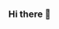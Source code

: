 ### Hi there 👋

<!--
**Epik00/Epik00** is a ✨ _special_ ✨ repository because its `README.md` (this file) appears on your GitHub profile.
- ⚡ Semplicemente epiko
-->
